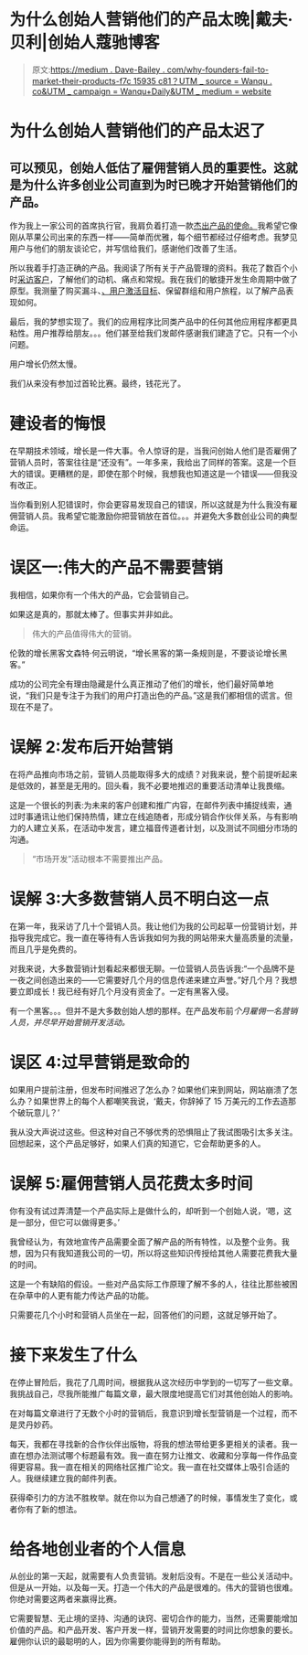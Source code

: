 # 为什么创始人营销他们的产品太晚|戴夫·贝利|创始人蔻驰博客

> 原文:[https://medium . Dave-Bailey . com/why-founders-fail-to-market-their-products-f7c 15935 c81？UTM _ source = Wanqu . co&UTM _ campaign = Wanqu+Daily&UTM _ medium = website](https://medium.dave-bailey.com/why-founders-fail-to-market-their-products-f7c15935c81?utm_source=wanqu.co&utm_campaign=Wanqu+Daily&utm_medium=website)

# 为什么创始人营销他们的产品太迟了

## 可以预见，创始人低估了雇佣营销人员的重要性。这就是为什么许多创业公司直到为时已晚才开始营销他们的产品。



作为我上一家公司的首席执行官，我肩负着打造一款[杰出产品的使命。](https://www.dave-bailey.com/how-to-build-a-great-product)我希望它像刚从苹果公司出来的东西一样——简单而优雅，每个细节都经过仔细考虑。我梦见用户与他们的朋友谈论它，并写信给我们，感谢他们改善了生活。

所以我着手打造正确的产品。我阅读了所有关于产品管理的资料。我花了数百个小时[采访客户](/what-you-shouldnt-ask-your-customers-a208c5dbab75)，了解他们的动机、痛点和常规。我在我们的敏捷开发生命周期中做了原型。我测量了购买漏斗、[、用户激活目标](/how-conversion-rates-kill-innovation-d5497968476f)、保留群组和用户旅程，以了解产品表现如何。

最后，我的梦想实现了。我们的应用程序比同类产品中的任何其他应用程序都更具粘性。用户推荐给朋友。。。他们甚至给我们发邮件感谢我们建造了它。只有一个小问题。

用户增长仍然太慢。

我们从来没有参加过首轮比赛。最终，钱花光了。

# 建设者的悔恨

在早期技术领域，增长是一件大事。令人惊讶的是，当我问创始人他们是否雇佣了营销人员时，答案往往是“还没有”。一年多来，我给出了同样的答案。这是一个巨大的错误。更糟糕的是，即使在那个时候，我想我也知道这是一个错误——但我没有改正。

当你看到别人犯错误时，你会更容易发现自己的错误，所以这就是为什么我没有雇佣营销人员。我希望它能激励你把营销放在首位。。。并避免大多数创业公司的典型命运。

# 误区一:伟大的产品不需要营销

我相信，如果你有一个伟大的产品，它会营销自己。

如果这是真的，那就太棒了。但事实并非如此。

> 伟大的产品值得伟大的营销。

伦敦的增长黑客文森特·何云明说，“增长黑客的第一条规则是，不要谈论增长黑客。”



成功的公司完全有理由隐藏是什么真正推动了他们的增长，他们最好简单地说，“我们只是专注于为我们的用户打造出色的产品。”这是我们都相信的谎言。但现在不是了。

# **误解 2:发布后开始营销**

在将产品推向市场之前，营销人员能取得多大的成绩？对我来说，整个前提听起来是低效的，甚至是无用的。回头看，我不必要地推迟的重要活动清单让我畏缩。

这是一个很长的列表:为未来的客户创建和推广内容，在邮件列表中捕捉线索，通过时事通讯让他们保持热情，建立在线追随者，形成分销合作伙伴关系，与有影响力的人建立关系，在活动中发言，建立福音传道者计划，以及测试不同细分市场的沟通。

> “市场开发”活动根本不需要推出产品。

# **误解 3:大多数营销人员不明白这一点**

在第一年，我采访了几十个营销人员。我让他们为我的公司起草一份营销计划，并指导我完成它。我一直在等待有人告诉我如何为我的网站带来大量高质量的流量，而且几乎是免费的。

对我来说，大多数营销计划看起来都很无聊。一位营销人员告诉我:“一个品牌不是一夜之间创造出来的——它需要好几个月的信息传递来建立声誉。”好几个月？我想要立即成长！我已经有好几个月没有资金了。一定有黑客入侵。

有一个黑客。。。但并不是大多数创始人想的那样。在产品发布前*个月雇佣一名营销人员，并尽早开始营销开发活动。*

# **误区 4:过早营销是致命的**

如果用户提前注册，但发布时间推迟了怎么办？如果他们来到网站，网站崩溃了怎么办？如果世界上的每个人都嘲笑我说，‘戴夫，你辞掉了 15 万美元的工作去造那个破玩意儿？’

我从没大声说过这些。但这种对自己不够优秀的恐惧阻止了我试图吸引太多关注。回想起来，这个产品足够好，如果人们真的知道它，它会帮助更多的人。

# **误解 5:雇佣营销人员花费太多时间**

你有没有试过弄清楚一个产品实际上是做什么的，却听到一个创始人说，‘嗯，这是一部分，但它可以做得更多。’

我曾经认为，有效地宣传产品需要全面了解产品的所有特性，以及整个业务。我想，因为只有我知道我公司的一切，所以将这些知识传授给其他人需要花费我大量的时间。

这是一个有缺陷的假设。一些对产品实际工作原理了解不多的人，往往比那些被困在杂草中的人更有能力传达产品的功能。

只需要花几个小时和营销人员坐在一起，回答他们的问题，这就足够开始了。

# **接下来发生了什么**

在停止冒险后，我花了几周时间，根据我从这次经历中学到的一切写了一些文章。我挑战自己，尽我所能推广每篇文章，最大限度地提高它们对其他创始人的影响。

在对每篇文章进行了无数个小时的营销后，我意识到增长型营销是一个过程，而不是灵丹妙药。

每天，我都在寻找新的合作伙伴出版物，将我的想法带给更多更相关的读者。我一直在想办法测试哪个标题最有效。我一直在努力让推文、收藏和分享每一件作品变得更容易。我一直在相关的网络社区推广论文。我一直在社交媒体上吸引合适的人。我继续建立我的邮件列表。

获得牵引力的方法不胜枚举。就在你以为自己想通了的时候，事情发生了变化，或者你有了新的想法。

# **给各地创业者的个人信息**

从创业的第一天起，就需要有人负责营销。发射后没有。不是在一些公关活动中。但是从一开始，以及每一天。打造一个伟大的产品是很难的。伟大的营销也很难。你绝对需要这两者来赢得比赛。

它需要智慧、无止境的坚持、沟通的诀窍、密切合作的能力，当然，还需要能增加价值的产品。和产品开发、客户开发一样，营销开发需要的时间比你想象的要长。雇佣你认识的最聪明的人，因为你需要你能得到的所有帮助。



